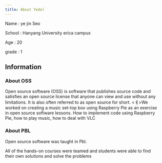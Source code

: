 ```yaml
---
title: About Yedol
---
```


Name : ye jin Seo 
<p>School : Hanyang University erica campus
<p>Age : 20
<p>grade : 1


## Information

### About OSS
Open source software (OSS) is software that publishes source code and satisfies an open source license that anyone can view and use without any limitations. It is also often referred to as open source for short.
<ㅔ>We worked on creating a music set-top box using Raspberry Pie as an exercise in open source software lessons.
How to implement code using Raspberry Pie, how to play music, how to deal with VLC


### About PBL
Open source software was taught in Pbl. 
<p>All of the hands-on courses were teamed and students were able to find their own solutions and solve the problems
